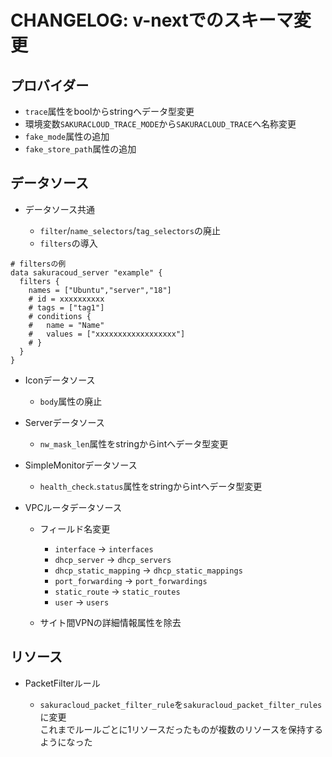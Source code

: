# CHANGELOG: v-nextでのスキーマ変更

## プロバイダー

  - `trace`属性をboolからstringへデータ型変更
  - 環境変数`SAKURACLOUD_TRACE_MODE`から`SAKURACLOUD_TRACE`へ名称変更
  - `fake_mode`属性の追加
  - `fake_store_path`属性の追加

## データソース

- データソース共通

  - `filter`/`name_selectors`/`tag_selectors`の廃止
  - `filters`の導入
  
```hcl
# filtersの例
data sakuracoud_server "example" {
  filters {
    names = ["Ubuntu","server","18"]
    # id = xxxxxxxxxx
    # tags = ["tag1"]
    # conditions {
    #   name = "Name"
    #   values = ["xxxxxxxxxxxxxxxxxx"]
    # }
  }
}
```

- Iconデータソース

  - `body`属性の廃止
  
- Serverデータソース

  - `nw_mask_len`属性をstringからintへデータ型変更

- SimpleMonitorデータソース

  - `health_check`.`status`属性をstringからintへデータ型変更
  
- VPCルータデータソース

  - フィールド名変更
    - `interface` -> `interfaces`
    - `dhcp_server` -> `dhcp_servers`
    - `dhcp_static_mapping` -> `dhcp_static_mappings`
    - `port_forwarding` -> `port_forwardings`
    - `static_route` -> `static_routes`
    - `user` -> `users`
    
  - サイト間VPNの詳細情報属性を除去
  
## リソース

- PacketFilterルール

  - `sakuracloud_packet_filter_rule`を`sakuracloud_packet_filter_rules`に変更  
  これまでルールごとに1リソースだったものが複数のリソースを保持するようになった
    